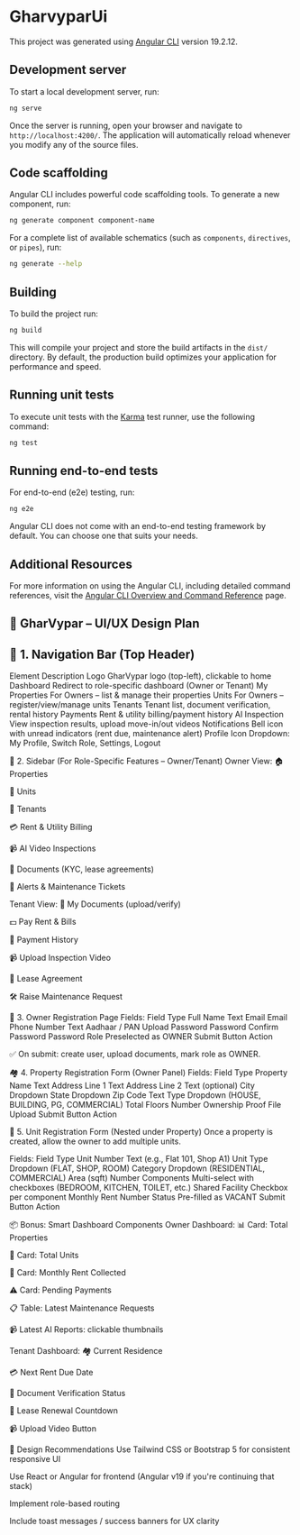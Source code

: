 # GharvyparUi

This project was generated using [Angular CLI](https://github.com/angular/angular-cli) version 19.2.12.

## Development server

To start a local development server, run:

```bash
ng serve
```

Once the server is running, open your browser and navigate to `http://localhost:4200/`. The application will automatically reload whenever you modify any of the source files.

## Code scaffolding

Angular CLI includes powerful code scaffolding tools. To generate a new component, run:

```bash
ng generate component component-name
```

For a complete list of available schematics (such as `components`, `directives`, or `pipes`), run:

```bash
ng generate --help
```

## Building

To build the project run:

```bash
ng build
```

This will compile your project and store the build artifacts in the `dist/` directory. By default, the production build optimizes your application for performance and speed.

## Running unit tests

To execute unit tests with the [Karma](https://karma-runner.github.io) test runner, use the following command:

```bash
ng test
```

## Running end-to-end tests

For end-to-end (e2e) testing, run:

```bash
ng e2e
```

Angular CLI does not come with an end-to-end testing framework by default. You can choose one that suits your needs.

## Additional Resources

For more information on using the Angular CLI, including detailed command references, visit the [Angular CLI Overview and Command Reference](https://angular.dev/tools/cli) page.


##  🎨 GharVypar – UI/UX Design Plan
##  🧭 1. Navigation Bar (Top Header)
Element	Description
Logo	GharVypar logo (top-left), clickable to home
Dashboard	Redirect to role-specific dashboard (Owner or Tenant)
My Properties	For Owners – list & manage their properties
Units	For Owners – register/view/manage units
Tenants	Tenant list, document verification, rental history
Payments	Rent & utility billing/payment history
AI Inspection	View inspection results, upload move-in/out videos
Notifications	Bell icon with unread indicators (rent due, maintenance alert)
Profile Icon	Dropdown: My Profile, Switch Role, Settings, Logout

🧱 2. Sidebar (For Role-Specific Features – Owner/Tenant)
Owner View:
🏠 Properties

🧱 Units

👤 Tenants

💳 Rent & Utility Billing

📹 AI Video Inspections

📄 Documents (KYC, lease agreements)

🔔 Alerts & Maintenance Tickets

Tenant View:
📄 My Documents (upload/verify)

💵 Pay Rent & Bills

📆 Payment History

📹 Upload Inspection Video

📝 Lease Agreement

🛠 Raise Maintenance Request

🛂 3. Owner Registration Page
Fields:
Field	Type
Full Name	Text
Email	Email
Phone Number	Text
Aadhaar / PAN	Upload
Password	Password
Confirm Password	Password
Role	Preselected as OWNER
Submit Button	Action

✅ On submit: create user, upload documents, mark role as OWNER.

🏘 4. Property Registration Form (Owner Panel)
Fields:
Field	Type
Property Name	Text
Address Line 1	Text
Address Line 2	Text (optional)
City	Dropdown
State	Dropdown
Zip Code	Text
Type	Dropdown (HOUSE, BUILDING, PG, COMMERCIAL)
Total Floors	Number
Ownership Proof	File Upload
Submit Button	Action

🧱 5. Unit Registration Form (Nested under Property)
Once a property is created, allow the owner to add multiple units.

Fields:
Field	Type
Unit Number	Text (e.g., Flat 101, Shop A1)
Unit Type	Dropdown (FLAT, SHOP, ROOM)
Category	Dropdown (RESIDENTIAL, COMMERCIAL)
Area (sqft)	Number
Components	Multi-select with checkboxes (BEDROOM, KITCHEN, TOILET, etc.)
Shared Facility	Checkbox per component
Monthly Rent	Number
Status	Pre-filled as VACANT
Submit Button	Action

📦 Bonus: Smart Dashboard Components
Owner Dashboard:
📊 Card: Total Properties

🧱 Card: Total Units

💸 Card: Monthly Rent Collected

⚠️ Card: Pending Payments

📋 Table: Latest Maintenance Requests

📹 Latest AI Reports: clickable thumbnails

Tenant Dashboard:
🏘 Current Residence

💳 Next Rent Due Date

📄 Document Verification Status

🔁 Lease Renewal Countdown

📹 Upload Video Button

🧠 Design Recommendations
Use Tailwind CSS or Bootstrap 5 for consistent responsive UI

Use React or Angular for frontend (Angular v19 if you're continuing that stack)

Implement role-based routing

Include toast messages / success banners for UX clarity
